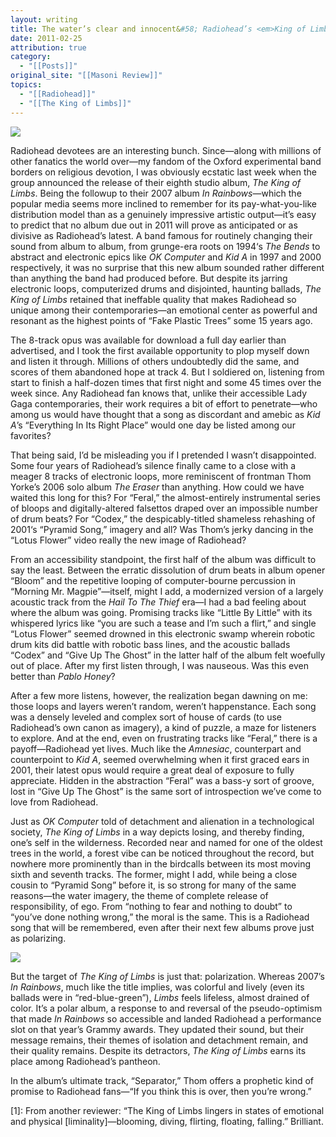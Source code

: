```yaml
---
layout: writing
title: The water’s clear and innocent&#58; Radiohead’s <em>King of Limbs</em>
date: 2011-02-25
attribution: true
category:
  - "[[Posts]]"
original_site: "[[Masoni Review]]"
topics:
  - "[[Radiohead]]"
  - "[[The King of Limbs]]"
---
```

![](https://www.youtube.com/embed/cfOa1a8hYP8?si=hPjA4smHsRw9LKNf)

Radiohead devotees are an interesting bunch. Since—along with millions of other fanatics the world over—my fandom of the Oxford experimental band borders on religious devotion, I was obviously ecstatic last week when the group announced the release of their eighth studio album, *The King of Limbs*. Being the followup to their 2007 album *In Rainbows*—which the popular media seems more inclined to remember for its pay-what-you-like distribution model than as a genuinely impressive artistic output—it’s easy to predict that no album due out in 2011 will prove as anticipated or as divisive as Radiohead’s latest. A band famous for routinely changing their sound from album to album, from grunge-era roots on 1994‘s *The Bends* to abstract and electronic epics like *OK Computer* and *Kid A* in 1997 and 2000 respectively, it was no surprise that this new album sounded rather different than anything the band had produced before. But despite its jarring electronic loops, computerized drums and disjointed, haunting ballads, *The King of Limbs* retained that ineffable quality that makes Radiohead so unique among their contemporaries—an emotional center as powerful and resonant as the highest points of “Fake Plastic Trees” some 15 years ago.

The 8-track opus was available for download a full day earlier than advertised, and I took the first available opportunity to plop myself down and listen it through. Millions of others undoubtedly did the same, and scores of them abandoned hope at track 4. But I soldiered on, listening from start to finish a half-dozen times that first night and some 45 times over the week since. Any Radiohead fan knows that, unlike their accessible Lady Gaga contemporaries, their work requires a bit of effort to penetrate—who among us would have thought that a song as discordant and amebic as *Kid A*’s “Everything In Its Right Place” would one day be listed among our favorites?

That being said, I’d be misleading you if I pretended I wasn’t disappointed. Some four years of Radiohead’s silence finally came to a close with a meager 8 tracks of electronic loops, more reminiscent of frontman Thom Yorke’s 2006 solo album *The Eraser* than anything. How could we have waited this long for this? For “Feral,” the almost-entirely instrumental series of bloops and digitally-altered falsettos draped over an impossible number of drum beats? For “Codex,” the despicably-titled shameless rehashing of 2001‘s “Pyramid Song,” imagery and all? Was Thom’s jerky dancing in the “Lotus Flower” video really the new image of Radiohead?

From an accessibility standpoint, the first half of the album was difficult to say the least. Between the erratic dissolution of drum beats in album opener “Bloom” and the repetitive looping of computer-bourne percussion in “Morning Mr. Magpie”—itself, might I add, a modernized version of a largely acoustic track from the *Hail To The Thief* era—I had a bad feeling about where the album was going. Promising tracks like “Little By Little” with its whispered lyrics like “you are such a tease and I’m such a flirt,” and single “Lotus Flower” seemed drowned in this electronic swamp wherein robotic drum kits did battle with robotic bass lines, and the acoustic ballads “Codex” and “Give Up The Ghost” in the latter half of the album felt woefully out of place. After my first listen through, I was nauseous. Was this even better than *Pablo Honey*?

After a few more listens, however, the realization began dawning on me: those loops and layers weren’t random, weren’t happenstance. Each song was a densely leveled and complex sort of house of cards (to use Radiohead’s own canon as imagery), a kind of puzzle, a maze for listeners to explore. And at the end, even on frustrating tracks like “Feral,” there is a payoff—Radiohead yet lives. Much like the *Amnesiac*, counterpart and counterpoint to *Kid A*, seemed overwhelming when it first graced ears in 2001, their latest opus would require a great deal of exposure to fully appreciate. Hidden in the abstraction “Feral” was a bass-y sort of groove, lost in “Give Up The Ghost” is the same sort of introspection we’ve come to love from Radiohead.

Just as *OK Computer* told of detachment and alienation in a technological society, *The King of Limbs* in a way depicts losing, and thereby finding, one’s self in the wilderness. Recorded near and named for one of the oldest trees in the world, a forest vibe can be noticed throughout the record, but nowhere more prominently than in the birdcalls between its most moving sixth and seventh tracks. The former, might I add, while being a close cousin to “Pyramid Song” before it, is so strong for many of the same reasons—the water imagery, the theme of complete release of responsibility, of ego. From “nothing to fear and nothing to doubt” to “you’ve done nothing wrong,” the moral is the same. This is a Radiohead song that will be remembered, even after their next few albums prove just as polarizing.

![](https://upload.wikimedia.org/wikipedia/en/a/a2/Radioheadthekingoflimbs.png)

But the target of *The King of Limbs* is just that: polarization. Whereas 2007’s *In Rainbows*, much like the title implies, was colorful and lively (even its ballads were in “red-blue-green”), *Limbs* feels lifeless, almost drained of color. It’s a polar album, a response to and reversal of the pseudo-optimism that made *In Rainbows* so accessible and landed Radiohead a performance slot on that year’s Grammy awards. They updated their sound, but their message remains, their themes of isolation and detachment remain, and their quality remains. Despite its detractors, *The King of Limbs* earns its place among Radiohead’s pantheon.

In the album’s ultimate track, “Separator,” Thom offers a prophetic kind of promise to Radiohead fans—“If you think this is over, then you’re wrong.”

[1]: From another reviewer: “The King of Limbs lingers in states of emotional and physical \[liminality]—blooming, diving, flirting, floating, falling.” Brilliant.

